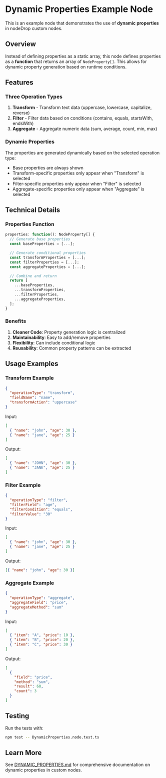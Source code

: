 # Dynamic Properties Example Node

This is an example node that demonstrates the use of **dynamic properties** in nodeDrop custom nodes.

## Overview

Instead of defining properties as a static array, this node defines properties as a **function** that returns an array of `NodeProperty[]`. This allows for dynamic property generation based on runtime conditions.

## Features

### Three Operation Types

1. **Transform** - Transform text data (uppercase, lowercase, capitalize, reverse)
2. **Filter** - Filter data based on conditions (contains, equals, startsWith, endsWith)
3. **Aggregate** - Aggregate numeric data (sum, average, count, min, max)

### Dynamic Properties

The properties are generated dynamically based on the selected operation type:

- Base properties are always shown
- Transform-specific properties only appear when "Transform" is selected
- Filter-specific properties only appear when "Filter" is selected
- Aggregate-specific properties only appear when "Aggregate" is selected

## Technical Details

### Properties Function

```typescript
properties: function(): NodeProperty[] {
  // Generate base properties
  const baseProperties = [...];

  // Generate conditional properties
  const transformProperties = [...];
  const filterProperties = [...];
  const aggregateProperties = [...];

  // Combine and return
  return [
    ...baseProperties,
    ...transformProperties,
    ...filterProperties,
    ...aggregateProperties,
  ];
}
```

### Benefits

1. **Cleaner Code**: Property generation logic is centralized
2. **Maintainability**: Easy to add/remove properties
3. **Flexibility**: Can include conditional logic
4. **Reusability**: Common property patterns can be extracted

## Usage Examples

### Transform Example

```json
{
  "operationType": "transform",
  "fieldName": "name",
  "transformAction": "uppercase"
}
```

Input:

```json
[
  { "name": "john", "age": 30 },
  { "name": "jane", "age": 25 }
]
```

Output:

```json
[
  { "name": "JOHN", "age": 30 },
  { "name": "JANE", "age": 25 }
]
```

### Filter Example

```json
{
  "operationType": "filter",
  "filterField": "age",
  "filterCondition": "equals",
  "filterValue": "30"
}
```

Input:

```json
[
  { "name": "john", "age": 30 },
  { "name": "jane", "age": 25 }
]
```

Output:

```json
[{ "name": "john", "age": 30 }]
```

### Aggregate Example

```json
{
  "operationType": "aggregate",
  "aggregateField": "price",
  "aggregateMethod": "sum"
}
```

Input:

```json
[
  { "item": "A", "price": 10 },
  { "item": "B", "price": 20 },
  { "item": "C", "price": 30 }
]
```

Output:

```json
[
  {
    "field": "price",
    "method": "sum",
    "result": 60,
    "count": 3
  }
]
```

## Testing

Run the tests with:

```bash
npm test -- DynamicProperties.node.test.ts
```

## Learn More

See [DYNAMIC_PROPERTIES.md](../../../docs/DYNAMIC_PROPERTIES.md) for comprehensive documentation on dynamic properties in custom nodes.
